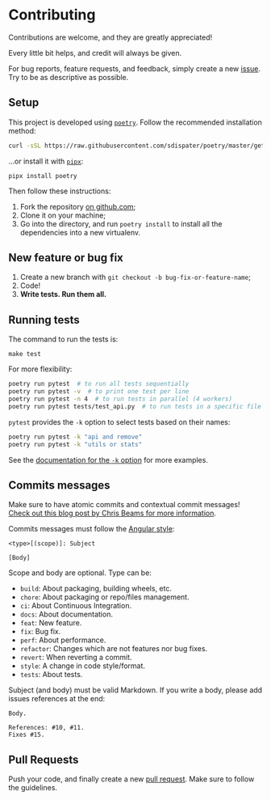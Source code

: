 # Contributing

Contributions are welcome, and they are greatly appreciated!

Every little bit helps, and credit will always be given.

For bug reports, feature requests, and feedback,
simply create a new [issue][1].
Try to be as descriptive as possible.

## Setup

This project is developed using [`poetry`](https://github.com/sdispater/poetry).
Follow the recommended installation method:

```bash
curl -sSL https://raw.githubusercontent.com/sdispater/poetry/master/get-poetry.py | python
```

...or install it with [`pipx`](https://github.com/pipxproject/pipx):

```
pipx install poetry
```

Then follow these instructions:

1. Fork the repository [on github.com][2];
1. Clone it on your machine;
1. Go into the directory, and run `poetry install` to install all the dependencies into a new virtualenv.

## New feature or bug fix

1. Create a new branch with `git checkout -b bug-fix-or-feature-name`;
1. Code!
1. **Write tests. Run them all.**

## Running tests

The command to run the tests is:

```
make test
```

For more flexibility:

```bash
poetry run pytest  # to run all tests sequentially
poetry run pytest -v  # to print one test per line
poetry run pytest -n 4  # to run tests in parallel (4 workers)
poetry run pytest tests/test_api.py  # to run tests in a specific file
```

`pytest` provides the `-k` option to select tests based on their names:

```bash
poetry run pytest -k "api and remove"
poetry run pytest -k "utils or stats"
```

See the [documentation for the `-k` option][3] for more examples.

## Commits messages

Make sure to have atomic commits and contextual commit messages!
[Check out this blog post by Chris Beams for more information][4].

Commits messages must follow the [Angular style](https://gist.github.com/stephenparish/9941e89d80e2bc58a153#format-of-the-commit-message):

```
<type>[(scope)]: Subject

[Body]
```

Scope and body are optional. Type can be:

- `build`: About packaging, building wheels, etc.
- `chore`: About packaging or repo/files management.
- `ci`: About Continuous Integration.
- `docs`: About documentation.
- `feat`: New feature.
- `fix`: Bug fix.
- `perf`: About performance.
- `refactor`: Changes which are not features nor bug fixes.
- `revert`: When reverting a commit.
- `style`: A change in code style/format.
- `tests`: About tests.

Subject (and body) must be valid Markdown. If you write a body, please add issues references at the end:

```
Body.

References: #10, #11.
Fixes #15.
```

## Pull Requests

Push your code, and finally create a new [pull request][5].
Make sure to follow the guidelines.

[1]: https://github.com/pawamoy/pytkdocs/issues/new
[2]: https://github.com/pawamoy/pytkdocs
[3]: https://docs.pytest.org/en/latest/example/markers.html#using-k-expr-to-select-tests-based-on-their-name
[4]: http://chris.beams.io/posts/git-commit/
[5]: https://github.com/pawamoy/pytkdocs/compare
